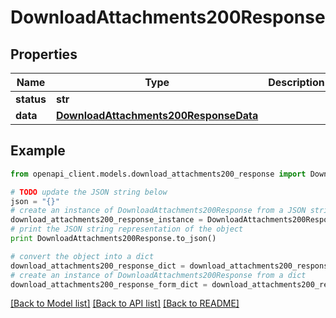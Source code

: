 # DownloadAttachments200Response


## Properties
Name | Type | Description | Notes
------------ | ------------- | ------------- | -------------
**status** | **str** |  | [optional] 
**data** | [**DownloadAttachments200ResponseData**](DownloadAttachments200ResponseData.md) |  | [optional] 

## Example

```python
from openapi_client.models.download_attachments200_response import DownloadAttachments200Response

# TODO update the JSON string below
json = "{}"
# create an instance of DownloadAttachments200Response from a JSON string
download_attachments200_response_instance = DownloadAttachments200Response.from_json(json)
# print the JSON string representation of the object
print DownloadAttachments200Response.to_json()

# convert the object into a dict
download_attachments200_response_dict = download_attachments200_response_instance.to_dict()
# create an instance of DownloadAttachments200Response from a dict
download_attachments200_response_form_dict = download_attachments200_response.from_dict(download_attachments200_response_dict)
```
[[Back to Model list]](../README.md#documentation-for-models) [[Back to API list]](../README.md#documentation-for-api-endpoints) [[Back to README]](../README.md)


